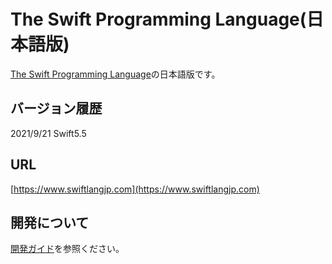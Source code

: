 # The Swift Programming Language\(日本語版\)

[The Swift Programming Language](https://docs.swift.org/swift-book/)の日本語版です。

## バージョン履歴

2021/9/21 Swift5.5

## URL

[https://www.swiftlangjp.com](https://www.swiftlangjp.com)

## 開発について

[開発ガイド](https://github.com/stzn/the-swift-programming-language-jp/tree/fb429c05ba8213016ca97e93f9454d86ed274ab7/CONTRIBUTION.md)を参照ください。

